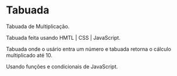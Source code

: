 # Tabuada
Tabuada de Multiplicação.

Tabuada feita usando HMTL | CSS | JavaScript.

Tabuada onde o usário entra um número e tabuada retorna o cálculo multiplicado até 10.

Usando funções e condicionais de JavaScript.
